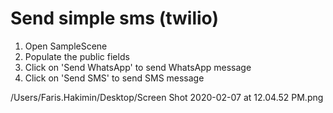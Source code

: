 # Send simple sms (twilio)

1. Open SampleScene
2. Populate the public fields
3. Click on 'Send WhatsApp' to send WhatsApp message
4. Click on 'Send SMS' to send SMS message

/Users/Faris.Hakimin/Desktop/Screen Shot 2020-02-07 at 12.04.52 PM.png
